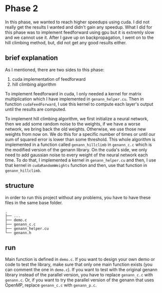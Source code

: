 # Phase 2
In this phase, we wanted to reach higher speedups using cuda. I did not really get the results I wanted and didn't gain any speedup. What I did for this phase was to implement feedforward using gpu but it is extremly slow and we cannot use it. After I gave up on backpropagation, I went on to the hill climbing method, but, did not get any good results either.

## brief explanation
As I mentioned, there are two sides to this phase:
1) cuda implementation of feedforward
2) hill climbing algorithm

To implement feedforward in cuda, I only needed a kernel for matrix multiplication which I have implemented in `genann_helper.cu`. Then in function `cudaFeedForward`, I use this kernel to compute each layer's output until the results are computed.

To implement hill climbing algorithm, we first initialize a neural network, then we add some random noise to the weights, if we have a worse network, we bring back the old weights. Otherwise, we use those new weights from now on. We do this for a specific number of times or until our sum of squared error is lower than some threshold. This whole algorithm is implemented in a function called `genann_hillclimb` in `genann_c.c` which is the modified version of the genann library.
On the cuda's side, we only need to add gaussian noise to every weight of the neural network each time. To do that, I implemented a kernel in `genann_helper.cu` and then, I use that kernel in `cudaRandomWeights` function and then, use that function in `genann_hillclimb`.

## structure
in order to run this project without any problems, you have to have these files in the same base folder.

    .
    ├── ...
    ├── demo.c
    ├── genann_c.c
    ├── genann_helper.cu
    └── genann.h

## run
Main function is defined in `demo.c`. If you want to design your own demo or code to test the library, make sure that only one main function exists (you can comment the one in `demo.c`). If you want to test with the original genann library instead of the parallel version, you have to replace `genann_c.c` with `genann.c`. Or, if you want to try the parallel version of the genann that uses OpenMP, replace `genann_c.c` with `genann_p.c`.